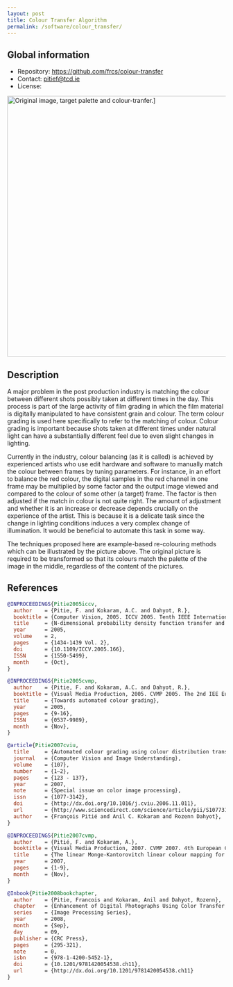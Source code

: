 ```yaml
---
layout: post
title: Colour Transfer Algorithm
permalink: /software/colour_transfer/
---
```


## Global information

  - Repository: <https://github.com/frcs/colour-transfer>
  - Contact: <pitief@tcd.ie>
  - License:

<img alt="Original image, target palette and colour-tranfer.]" src="https://francois.pitie.net/images/colourtransfer.jpg" width=600 style="max-width:100%">


## Description

A major problem in the post production industry is matching the colour between different shots possibly taken at different times in the day. This process is part of the large activity of film grading in which the film material is digitally manipulated to have consistent grain and colour. The term colour grading is used here specifically to refer to the matching of colour. Colour grading is important because shots taken at different times under natural light can have a substantially different feel due to even slight changes in lighting.

Currently in the industry, colour balancing (as it is called) is achieved by experienced artists who use edit hardware and software to manually match the colour between frames by tuning parameters. For instance, in an effort to balance the red colour, the digital samples in the red channel in one frame may be multiplied by some factor and the output image viewed and compared to the colour of some other (a target) frame. The factor is then adjusted if the match in colour is not quite right. The amount of adjustment and whether it is an increase or decrease depends crucially on the experience of the artist. This is because it is a delicate task since the change in lighting conditions induces a very complex change of illumination. It would be beneficial to automate this task in some way.

The techniques proposed here are example-based re-colouring methods which can be illustrated by the picture above. The original picture is required to be transformed so that its colours match the palette of the image in the middle, regardless of the content of the pictures.

## References

```bibtex
@INPROCEEDINGS{Pitie2005iccv,
  author    = {Pitie, F. and Kokaram, A.C. and Dahyot, R.},
  booktitle = {Computer Vision, 2005. ICCV 2005. Tenth IEEE International Conference on},
  title     = {N-dimensional probability density function transfer and its application to color transfer},
  year      = 2005,
  volume    = 2,
  pages     = {1434-1439 Vol. 2},
  doi       = {10.1109/ICCV.2005.166},
  ISSN      = {1550-5499},
  month     = {Oct},
}

@INPROCEEDINGS{Pitie2005cvmp,
  author    = {Pitie, F. and Kokaram, A.C. and Dahyot, R.},
  booktitle = {Visual Media Production, 2005. CVMP 2005. The 2nd IEE European Conference on},
  title     = {Towards automated colour grading},
  year      = 2005,
  pages     = {9-16},
  ISSN      = {0537-9989},
  month     = {Nov},
}

@article{Pitie2007cviu,
  title     = {Automated colour grading using colour distribution transfer},
  journal   = {Computer Vision and Image Understanding},
  volume    = {107},
  number    = {1–2},
  pages     = {123 - 137},
  year      = 2007,
  note      = {Special issue on color image processing},
  issn      = {1077-3142},
  doi       = {http://dx.doi.org/10.1016/j.cviu.2006.11.011},
  url       = {http://www.sciencedirect.com/science/article/pii/S1077314206002189},
  author    = {François Pitié and Anil C. Kokaram and Rozenn Dahyot},
}

@INPROCEEDINGS{Pitie2007cvmp,
  author    = {Pitié, F. and Kokaram, A.},
  booktitle = {Visual Media Production, 2007. CVMP 2007. 4th European Conference on},
  title     = {The linear Monge-Kantorovitch linear colour mapping for example-based colour transfer},
  year      = 2007,
  pages     = {1-9},
  month     = {Nov},
}

@Inbook{Pitie2008bookchapter,
  author    = {Pitie, Francois and Kokaram, Anil and Dahyot, Rozenn},
  chapter   = {Enhancement of Digital Photographs Using Color Transfer Techniques},
  series    = {Image Processing Series},
  year      = 2008,
  month     = {Sep},
  day       = 09,
  publisher = {CRC Press},
  pages     = {295-321},
  note      = 0,
  isbn      = {978-1-4200-5452-1},
  doi       = {10.1201/9781420054538.ch11},
  url       = {http://dx.doi.org/10.1201/9781420054538.ch11}
}
```



